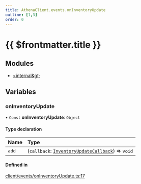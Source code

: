```yaml
---
title: AthenaClient.events.onInventoryUpdate
outline: [1,3]
order: 0
---
```


# {{ $frontmatter.title }}


## Modules

- [&lt;internal\&gt;](client_events_onInventoryUpdate__internal_.md)

## Variables

### onInventoryUpdate

• `Const` **onInventoryUpdate**: `Object`

#### Type declaration

| Name | Type |
| :------ | :------ |
| `add` | (`callback`: [`InventoryUpdateCallback`](client_events_onInventoryUpdate__internal_.md#InventoryUpdateCallback)) => `void` |

#### Defined in

[client/events/onInventoryUpdate.ts:17](https://github.com/Stuyk/altv-athena/blob/ae8402672/src/core/client/events/onInventoryUpdate.ts#L17)
